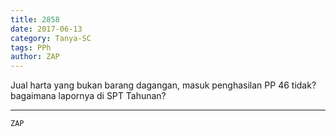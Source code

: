 ```yaml
---
title: 2858
date: 2017-06-13
category: Tanya-SC
tags: PPh
author: ZAP
---
```


Jual harta yang bukan barang dagangan, masuk penghasilan PP 46 tidak? bagaimana lapornya di SPT Tahunan?

---



`ZAP`
